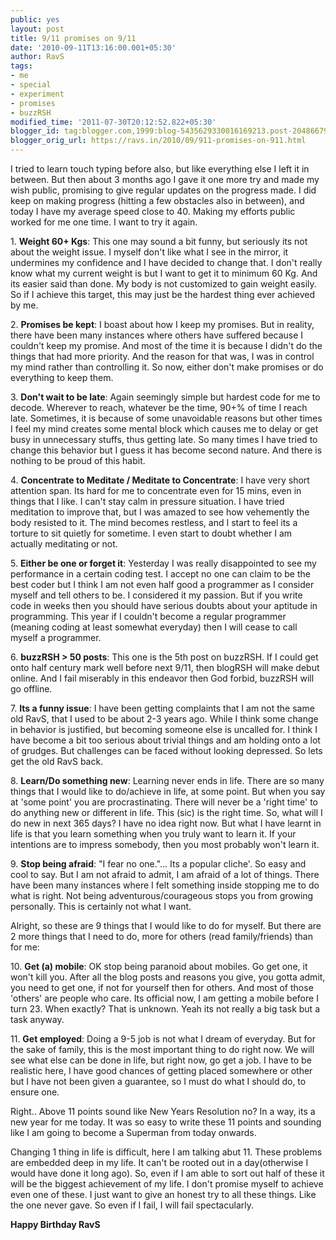 ```yaml
---
public: yes
layout: post
title: 9/11 promises on 9/11
date: '2010-09-11T13:16:00.001+05:30'
author: RavS
tags:
- me
- special
- experiment
- promises
- buzzRSH
modified_time: '2011-07-30T20:12:52.822+05:30'
blogger_id: tag:blogger.com,1999:blog-5435629330016169213.post-2048667975100654756
blogger_orig_url: https://ravs.in/2010/09/911-promises-on-911.html
---
```


I tried to learn touch typing before also, but like everything else I left it in between. But then about 3 months ago I gave it one more try and made my wish public, promising to give regular updates on the progress made. I did keep on making progress (hitting a few obstacles also in between), and today I have my average speed close to 40. Making my efforts public worked for me one time. I want to try it again.

1. **Weight 60+ Kgs**: This one may sound a bit funny, but seriously its not about the weight issue. I myself don't like what I see in the mirror, it undermines my confidence and I have decided to change that. I don't really know what my current weight is but I want to get it to minimum 60 Kg. And its easier said than done. My body is not customized to gain weight easily. So if I achieve this target, this may just be the hardest thing ever achieved by me.

2. **Promises be kept**: I boast about how I keep my promises. But in reality, there have been many instances where others have suffered because I couldn't keep my promise. And most of the time it is because I didn't do the things that had more priority. And the reason for that was, I was in control my mind rather than controlling it. So now, either don't make promises or do everything to keep them.

3. **Don't wait to be late**: Again seemingly simple but hardest code for me to decode. Wherever to reach, whatever be the time, 90+% of time I reach late. Sometimes, it is because of some unavoidable reasons but other times I feel my mind creates some mental block which causes me to delay or get busy in unnecessary stuffs, thus getting late. So many times I have tried to change this behavior but I guess it has become second nature. And there is nothing to be proud of this habit.

4. **Concentrate to Meditate / Meditate to Concentrate**: I have very short attention span. Its hard for me to concentrate even for 15 mins, even in things that I like. I can't stay calm in pressure situation. I have tried meditation to improve that, but I was amazed to see how vehemently the body resisted to it. The mind becomes restless, and I start to feel its a torture to sit quietly for sometime. I even start to doubt whether I am actually meditating or not.

5. **Either be one or forget it**: Yesterday I was really disappointed to see my performance in a certain coding test. I accept no one can claim to be the best coder but I think I am not even half good a programmer as I consider myself and tell others to be. I considered it my passion. But if you write code in weeks then you should have serious doubts about your aptitude in programming. This year if I couldn't become a regular programmer (meaning coding at least somewhat everyday) then I will cease to call myself a programmer.

6. **buzzRSH > 50 posts**: This one is the 5th post on buzzRSH. If I could get onto half century mark well before next 9/11, then blogRSH will make debut online. And I fail miserably in this endeavor then God forbid, buzzRSH will go offline.

7. **Its a funny issue**: I have been getting complaints that I am not the same old RavS, that I used to be about 2-3 years ago. While I think some change in behavior is justified, but becoming someone else is uncalled for. I think I have become a bit too serious about trivial things and am holding onto a lot of grudges. But challenges can be faced without looking depressed. So lets get the old RavS back.

8. **Learn/Do something new**: Learning never ends in life. There are so many things that I would like to do/achieve in life, at some point. But when you say at 'some point' you are procrastinating. There will never be a 'right time' to do anything new or different in life. This (sic) is the right time. So, what will I do new in next 365 days? I have no idea right now. But what I have learnt in life is that you learn something when you truly want to learn it. If your intentions are to impress somebody, then you most probably won't learn it.

9. **Stop being afraid**: "I fear no one."... Its a popular cliche'. So easy and cool to say. But I am not afraid to admit, I am afraid of a lot of things. There have been many instances where I felt something inside stopping me to do what is right. Not being adventurous/courageous stops you from growing personally. This is certainly not what I want.

Alright, so these are 9 things that I would like to do for myself. But there are 2 more things that I need to do, more for others (read family/friends) than for me:

10. **Get (a) mobile**: OK stop being paranoid about mobiles. Go get one, it won't kill you. After all the blog posts and reasons you give, you gotta admit, you need to get one, if not for yourself then for others. And most of those 'others' are people who care. Its official now, I am getting a mobile before I turn 23. When exactly? That is unknown. Yeah its not really a big task but a task anyway.

11. **Get employed**: Doing a 9-5 job is not what I dream of everyday. But for the sake of family, this is the most important thing to do right now. We will see what else can be done in life, but right now, go get a job. I have to be realistic here, I have good chances of getting placed somewhere or other but I have not been given a guarantee, so I must do what I should do, to ensure one.

Right.. Above 11 points sound like New Years Resolution no? In a way, its a new year for me today. It was so easy to write these 11 points and sounding like I am going to become a Superman from today onwards.

Changing 1 thing in life is difficult, here I am talking abut 11. These problems are embedded deep in my life. It can't be rooted out in a day(otherwise I would have done it long ago). So, even if I am able to sort out half of these it will be the biggest achievement of my life. I don't promise myself to achieve even one of these. I just want to give an honest try to all these things. Like the one never gave. So even if I fail, I will fail spectacularly.

**Happy Birthday RavS**
